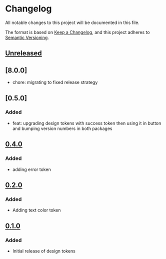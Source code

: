 # Changelog

All notable changes to this project will be documented in this file.

The format is based on [Keep a Changelog](https://keepachangelog.com/en/1.0.0/),
and this project adheres to [Semantic Versioning](https://semver.org/spec/v2.0.0.html).

## [Unreleased]

## [8.0.0]

- chore: migrating to fixed release strategy

## [0.5.0]

### Added

- feat: upgrading design tokens with success token then using it in button and bumping version numbers in both packages

## [0.4.0]

### Added

- adding error token

## [0.2.0]

### Added

- Adding text color token

## [0.1.0]

### Added

- Initial release of design tokens

[Unreleased]: https://github.com/georgewrmarshall/monorepo-test/compare/@georgewrmarshall/design-tokens-test@8.0.0...HEAD
[0.8.0]: https://github.com/georgewrmarshall/monorepo-test/compare/@georgewrmarshall/design-tokens-test@0.4.0...@georgewrmarshall/design-tokens-test@0.8.0
[0.4.0]: https://github.com/georgewrmarshall/monorepo-test/compare/@georgewrmarshall/design-tokens-test@0.2.0...@georgewrmarshall/design-tokens-test@0.4.0
[0.2.0]: https://github.com/georgewrmarshall/monorepo-test/compare/@georgewrmarshall/design-tokens-test@0.1.0...@georgewrmarshall/design-tokens-test@0.2.0
[0.1.0]: https://github.com/georgewrmarshall/monorepo-test/releases/tag/@georgewrmarshall/design-tokens-test@0.1.0
